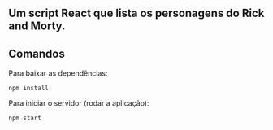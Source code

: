 ## Um script React que lista os personagens do Rick and Morty.

## Comandos

Para baixar as dependências:

```
npm install
```

Para iniciar o servidor (rodar a aplicação):

```
npm start
```
